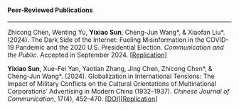 #### **Peer-Reviewed Publications**

---

Zhicong Chen, Wenting Yu, **Yixiao Sun**, Cheng-Jun Wang\*, & Xiaofan Liu\*. (2024). The Dark Side of the Internet: Fueling Misinformation in the COVID-19 Pandemic and the 2020 U.S. Presidential Election. _Communication and the Public_. Accepted in September 2024. [[Replication](https://doi.org/10.17605/OSF.IO/9M78F)]

**Yixiao Sun**, Xue-Fei Yan, Yaotian Zhang, Jing Chen, Zhicong Chen\*, & Cheng-Jun Wang\*. (2024). Globalization in International Tensions: The Impact of Military Conflicts on the Cultural Orientations of Multinational Corporations’ Advertising in Modern China (1932–1937). _Chinese Journal of Communication_, 17(4), 452–470. [[DOI](https://doi.org/10.1080/17544750.2024.2354698)][[Replication](https://doi.org/10.17605/OSF.IO/6S7AQ)]
